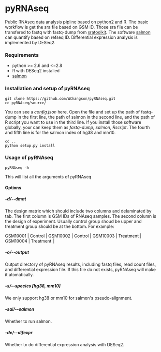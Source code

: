 # pyRNAseq
Public RNAseq data analysis pipline based on python2 and R. The basic workflow is get the sra file based on GSM ID. Those sra file can be transfered to fastq with fastq-dump from [sratoolkit](https://www.ncbi.nlm.nih.gov/sra/docs/toolkitsoft/). The software [salmon](https://combine-lab.github.io/salmon/getting_started/) can quantify based on refseq ID. Differential expression analysis is implemented by DESeq2.

### Requirements
- python >= 2.6 and <=2.8
- R with DESeq2 installed
- [salmon](https://combine-lab.github.io/salmon/getting_started/)

### Installation and setup of pyRNAseq

	git clone https://github.com/WChangson/pyRNAseq.git
	cd pyRNAseq/source/

You can see a _config.json_ here. Open the file and set up the path of fastq-dump in the first line, the path of salmon in the second line, and the path of R  script you want to use in the third line. If you install those software globally, your can keep them as _fastq-dump_, _salmon_, _Rscript_. The fourth and fifth line is for the salmon index of hg38 and mm10.

	cd ..
	python setup.py install

### Usage of pyRNAseq
	pyRNAseq -h
This will list all the arguments of pyRNAseq
#### Options
##### -d/--dmat
The design matrix which should include two columns and delaminated by tab. The first column is GSM IDs of RNAseq samples. The second column is the design of experiment. Usually control group shoud be upper and treatment group should be at the bottom. For example:

GSM10001 | Control    |
GSM10002 | Control    |
GSM10003 | Treatment  |
GSM10004 | Treatment  |

##### -o/--output
Output directory of pyRNAseq results, including fastq files, read count files, and differential expression file. If this file do not exists, pyRNAseq will make it atomatically.

##### -s/--species [hg38, mm10]
We only support hg38 or mm10 for salmon's pseudo-alignment.

##### -sal/--salmon
Whether to run salmon.

##### -de/--difexpr
Whether to do differential expression analysis with DESeq2.
